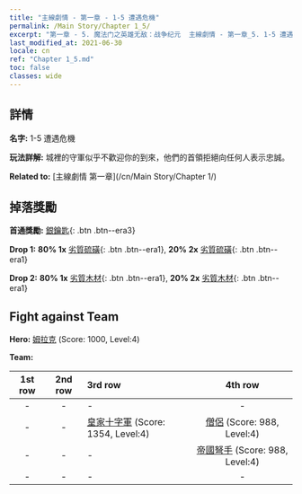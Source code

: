 ```yaml
---
title: "主線劇情 - 第一章 - 1-5 遭遇危機"
permalink: /Main Story/Chapter 1_5/
excerpt: "第一章 - 5. 魔法门之英雄无敌：战争纪元  主線劇情 - 第一章_5. 1-5 遭遇危機"
last_modified_at: 2021-06-30
locale: cn
ref: "Chapter 1_5.md"
toc: false
classes: wide
---
```


## 詳情

 **名字:** 1-5 遭遇危機

 **玩法詳解:** 城裡的守軍似乎不歡迎你的到來，他們的首領拒絕向任何人表示忠誠。

 **Related to:** [主線劇情 第一章](/cn/Main Story/Chapter 1/)

## 掉落獎勵

 **首通獎勵:** [銀鑰匙](/cn/Items/con_693/){: .btn .btn--era3}

 **Drop 1:** **80% 1x** [劣質硫磺](/cn/Items/mat_3/){: .btn .btn--era1}, **20% 2x** [劣質硫磺](/cn/Items/mat_3/){: .btn .btn--era1}

 **Drop 2:** **80% 1x** [劣質木材](/cn/Items/mat_1/){: .btn .btn--era1}, **20% 2x** [劣質木材](/cn/Items/mat_1/){: .btn .btn--era1}


## Fight against Team
 **Hero:** [姆拉克](/cn/heroes/Mullich/) (Score: 1000, Level:4)

 **Team:**


  | 1st row | 2nd row | 3rd row | 4th row |
  |:----:|:----:|:----|:----:|
  | - | - | - | - |
  | - | - | [皇家十字軍](/cn/units/Swordsman/) (Score: 1354, Level:4)  | [僧侶](/cn/units/Monk/) (Score: 988, Level:4)  |
  | - | - | - | [帝國弩手](/cn/units/Marksman/) (Score: 988, Level:4)  |
  | - | - | - | - |


